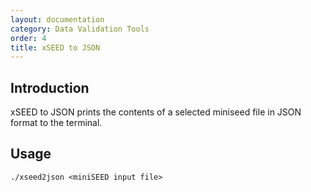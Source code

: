 ```yaml
---
layout: documentation
category: Data Validation Tools
order: 4
title: xSEED to JSON
---
```


## Introduction

xSEED to JSON prints the contents of a selected miniseed file in JSON format to the terminal.

## Usage

```./xseed2json <miniSEED input file>```